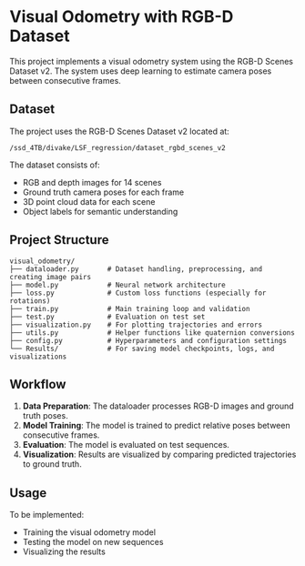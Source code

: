 # Visual Odometry with RGB-D Dataset

This project implements a visual odometry system using the RGB-D Scenes Dataset v2. The system uses deep learning to estimate camera poses between consecutive frames.

## Dataset

The project uses the RGB-D Scenes Dataset v2 located at:
```
/ssd_4TB/divake/LSF_regression/dataset_rgbd_scenes_v2
```

The dataset consists of:
- RGB and depth images for 14 scenes
- Ground truth camera poses for each frame
- 3D point cloud data for each scene
- Object labels for semantic understanding

## Project Structure

```
visual_odometry/
├── dataloader.py       # Dataset handling, preprocessing, and creating image pairs
├── model.py            # Neural network architecture
├── loss.py             # Custom loss functions (especially for rotations)
├── train.py            # Main training loop and validation
├── test.py             # Evaluation on test set
├── visualization.py    # For plotting trajectories and errors
├── utils.py            # Helper functions like quaternion conversions
├── config.py           # Hyperparameters and configuration settings
└── Results/            # For saving model checkpoints, logs, and visualizations
```

## Workflow

1. **Data Preparation**: The dataloader processes RGB-D images and ground truth poses.
2. **Model Training**: The model is trained to predict relative poses between consecutive frames.
3. **Evaluation**: The model is evaluated on test sequences.
4. **Visualization**: Results are visualized by comparing predicted trajectories to ground truth.

## Usage

To be implemented:
- Training the visual odometry model
- Testing the model on new sequences
- Visualizing the results
